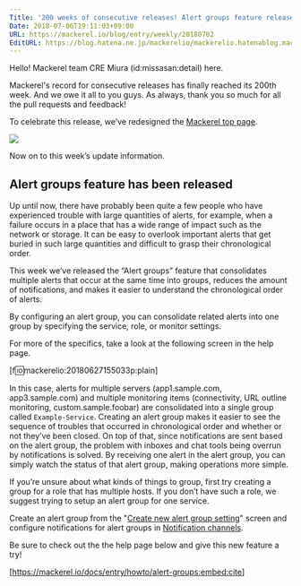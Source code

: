```yaml
---
Title: '200 weeks of consecutive releases! Alert groups feature released! '
Date: 2018-07-06T19:11:03+09:00
URL: https://mackerel.io/blog/entry/weekly/20180702
EditURL: https://blog.hatena.ne.jp/mackerelio/mackerelio.hatenablog.mackerel.io/atom/entry/10257846132598622310
---
```


Hello! Mackerel team CRE Miura (id:missasan:detail) here.

Mackerel's record for consecutive releases has finally reached its 200th week. And we owe it all to you guys. As always, thank you so much for all the pull requests and feedback!

To celebrate this release, we’ve redesigned the [Mackerel top page](https://mackerel.io).

![](https://cdn-ak.f.st-hatena.com/images/fotolife/a/andyyk/20180706/20180706165107.png)

Now on to this week’s update information.

## Alert groups feature has been released

Up until now, there have probably been quite a few people who have experienced trouble with large quantities of alerts, for example, when a failure occurs in a place that has a wide range of impact such as the network or storage. It can be easy to overlook important alerts that get buried in such large quantities and difficult to grasp their chronological order.

This week we’ve released the “Alert groups” feature that consolidates multiple alerts that occur at the same time into groups, reduces the amount of notifications, and makes it easier to understand the chronological order of alerts.

By configuring an alert group, you can consolidate related alerts into one group by specifying the service, role, or monitor settings.

For more of the specifics, take a look at the following screen in the help page.

[f:id:mackerelio:20180627155033p:plain]

In this case, alerts for multiple servers (app1.sample.com, app3.sample.com) and multiple monitoring items (connectivity, URL outline monitoring, custom.sample.foobar) are consolidated into a single group called `Example-Service`. Creating an alert group makes it easier to see the sequence of troubles that occurred in chronological order and whether or not they’ve been closed. On top of that, since notifications are sent based on the alert group, the problem with inboxes and chat tools being overrun by notifications is solved. By receiving one alert in the alert group, you can simply watch the status of that alert group, making operations more simple.

If you’re unsure about what kinds of things to group, first try creating a group for a role that has multiple hosts. If you don’t have such a role, we suggest trying to setup an alert group for one service.

Create an alert group from the "[Create new alert group setting](https://mackerel.io/my/alert-group-settings/-/create)" screen and configure notifications for alert groups in [Notification channels](https://mackerel.io/my/channels).

Be sure to check out the the help page below and give this new feature a try!

[https://mackerel.io/docs/entry/howto/alert-groups:embed:cite]
